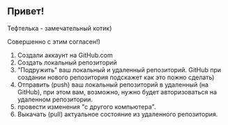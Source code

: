 ## Привет!

Тефтелька - замечательный котик)

Совершенно с этим согласен!)

1. Создали аккаунт на GitHub.com
2. Создать локальный репозиторий
3. "Подружить" ваш локальный и удаленный репозиторий. GitHub при создании нового репозитория подскажет как это пожно сделать)
4. Отправить (push) ваш локальный репозиторий в удаленный (на GitHub), при этом вам, возможно, нужно будет авторизоваться на удаленном репозитории.
5. провести изменения "с другого компьютера".
6. Выкачать (pull) актуальное состояние из удаленного репозитория.
